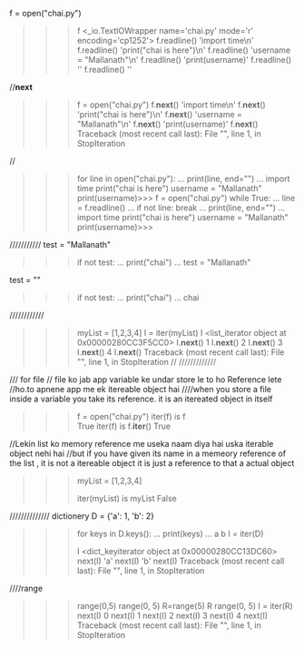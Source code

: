 f  = open("chai.py") 
>>> f
<_io.TextIOWrapper name='chai.py' mode='r' encoding='cp1252'>
>>> f.readline()
'import time\n'
>>> f.readline()
'print("chai is here")\n'
>>> f.readline()
'username = "Mallanath"\n'
>>> f.readline()
'print(username)'
>>> f.readline()
''
>>> f.readline()
''

//__next__
>>> f  = open("chai.py") 
>>> f.__next__()
'import time\n'
>>> f.__next__()
'print("chai is here")\n'
>>> f.__next__()
'username = "Mallanath"\n'
>>> f.__next__()
'print(username)'
>>> f.__next__()
Traceback (most recent call last):
  File "<stdin>", line 1, in <module>
StopIteration
>>> 

//
>>> for line in open("chai.py"):
...     print(line, end="")
... 
import time
print("chai is here")
username = "Mallanath"
print(username)>>> 
>>> f  = open("chai.py")
>>> while True:
...     line = f.readline()
...     if not line: break
...     print(line, end="")
... 
import time
print("chai is here")
username = "Mallanath"
print(username)>>>

///////////
 test = "Mallanath"
>>> if not test:
...     print("chai")
... 
>>>  test = "Mallanath"

test = ""
>>> if not test:
...     print("chai")
...
chai
>>>

////////////
>>> myList = [1,2,3,4]
>>> I = iter(myList) 
>>> I
<list_iterator object at 0x00000280CC3F5CC0>
>>> I.__next__()
1
>>> I.__next__()
2
>>> I.__next__()
3
>>> I.__next__()
4
>>> I.__next__()
Traceback (most recent call last):
  File "<stdin>", line 1, in <module>
StopIteration
//
/////////////

/// for file
// file ko jab app variable ke undar store le to ho Reference lete //ho.to apnene app me ek itereable object hai
////when you store a file inside a variable  you take its reference. it is an itereated object in itself 
>>> f = open("chai.py") 
>>> iter(f) is f         
True
>>> iter(f) is f.__iter__()
True

//Lekin list ko memory reference me useka naam diya hai uska iterable object nehi hai
//but if you have given its name in a memeory reference of the list , it is not a itereable object it is just a reference to that a actual object 
>>> myList = [1,2,3,4]
>>> 
>>> iter(myList) is myList
False

////////////// dictionery
 D = {'a': 1, 'b': 2}
>>> for keys in D.keys():
...     print(keys) 
... 
a
b
>>> I = iter(D)   
>>> 
>>> I
<dict_keyiterator object at 0x00000280CC13DC60>
>>> next(I) 
'a'
>>> next(I)
'b'
>>> next(I)
Traceback (most recent call last):
  File "<stdin>", line 1, in <module>
StopIteration

////range 
>>> range(0,5)
range(0, 5)
>>> R=range(5) 
>>> R
range(0, 5)
>>> I = iter(R) 
>>> next(I) 
0
>>> next(I)
1
>>> next(I)
2
>>> next(I)
3
>>> next(I)
4
>>> next(I)
Traceback (most recent call last):
  File "<stdin>", line 1, in <module>
StopIteration